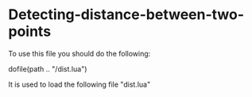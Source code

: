 # Detecting-distance-between-two-points

To use this file you should do the following:

dofile(path .. "/dist.lua")

It is used to load the following file "dist.lua"
